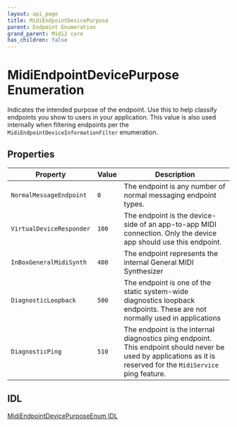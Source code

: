 ```yaml
---
layout: api_page
title: MidiEndpointDevicePurpose
parent: Endpoint Enumeration
grand_parent: Midi2 core
has_children: false
---
```


# MidiEndpointDevicePurpose Enumeration

Indicates the intended purpose of the endpoint. Use this to help classify endpoints you show to users in your application. This value is also used internally when filtering endpoints per the `MidiEndpointDeviceInformationFilter` enumeration.

## Properties

| Property | Value | Description |
| --------------- | ---------- | ----------- |
| `NormalMessageEndpoint` | `0` | The endpoint is any number of normal messaging endpoint types. |
| `VirtualDeviceResponder` | `100` | The endpoint is the device-side of an app-to-app MIDI connection. Only the device app should use this endpoint. |
| `InBoxGeneralMidiSynth` | `400` | The endpoint represents the internal General MIDI Synthesizer  |
| `DiagnosticLoopback` | `500` | The endpoint is one of the static system-wide diagnostics loopback endpoints. These are not normally used in applications  |
| `DiagnosticPing` | `510` | The endpoint is the internal diagnostics ping endpoint. This endpoint should never be used by applications as it is reserved for the `MidiService` ping feature.  |

## IDL

[MidiEndpointDevicePurposeEnum IDL](https://github.com/microsoft/MIDI/blob/main/src/app-sdk/winrt-core/MidiEndpointDevicePurposeEnum.idl)

